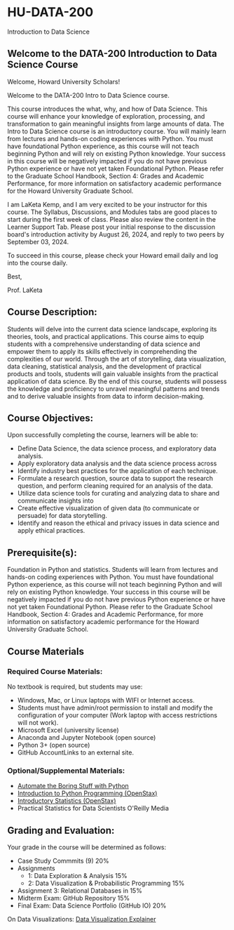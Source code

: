 # HU-DATA-200
Introduction to Data Science
## Welcome to the DATA-200 Introduction to Data Science Course
Welcome, Howard University Scholars!

Welcome to the DATA-200 Intro to Data Science course. 

This course introduces the what, why, and how of Data Science. This course will enhance your knowledge of exploration, processing, and transformation to gain meaningful insights from large amounts of data. The Intro to Data Science course is an introductory course. You will mainly learn from lectures and hands-on coding experiences with Python. You must have foundational Python experience, as this course will not teach beginning Python and will rely on existing Python knowledge. Your success in this course will be negatively impacted if you do not have previous Python experience or have not yet taken Foundational Python. Please refer to the Graduate School Handbook, Section 4: Grades and Academic Performance, for more information on satisfactory academic performance for the Howard University Graduate School. 

I am LaKeta Kemp, and I am very excited to be your instructor for this course. The Syllabus, Discussions, and Modules tabs are good places to start during the first week of class. Please also review the content in the Learner Support Tab. Please post your initial response to the discussion board's introduction activity by August 26, 2024, and reply to two peers by September 03, 2024. 

To succeed in this course, please check your Howard email daily and log into the course daily. 

Best, 

Prof. LaKeta

## Course Description:
Students will delve into the current data science landscape, exploring its theories, tools, and practical applications. This course aims to equip students with a comprehensive understanding of data science and empower them to apply its skills effectively in comprehending the complexities of our world. Through the art of storytelling, data visualization, data cleaning, statistical analysis, and the development of practical products and tools, students will gain valuable insights from the practical application of data science. By the end of this course, students will possess the knowledge and proficiency to unravel meaningful patterns and trends and to derive valuable insights from data to inform decision-making.

## Course Objectives: 
Upon successfully completing the course, learners will be able to:

* Define Data Science, the data science process, and exploratory data analysis.
* Apply exploratory data analysis and the data science process across
* Identify industry best practices for the application of each technique.
* Formulate a research question, source data to support the research question, and perform cleaning required for an analysis of the data.
* Utilize data science tools for curating and analyzing data to share and communicate insights into
* Create effective visualization of given data (to communicate or persuade) for data storytelling.
* Identify and reason the ethical and privacy issues in data science and apply ethical practices.

## Prerequisite(s): 
Foundation in Python and statistics. Students will learn from lectures and hands-on coding experiences with Python. You must have foundational Python experience, as this course will not teach beginning Python and will rely on existing Python knowledge. Your success in this course will be negatively impacted if you do not have previous Python experience or have not yet taken Foundational Python. Please refer to the Graduate School Handbook, Section 4: Grades and Academic Performance, for more information on satisfactory academic performance for the Howard University Graduate School.

## Course Materials
### Required Course Materials: 
No textbook is required, but students may use:
* Windows, Mac, or Linux laptops with WIFI or Internet access.
* Students must have admin/root permission to install and modify the configuration of your computer (Work laptop with access restrictions will not work).
* Microsoft Excel (university license)
* Anaconda and Jupyter Notebook (open source)
* Python 3+ (open source)
* GitHub AccountLinks to an external site.

### Optional/Supplemental Materials:
* [Automate the Boring Stuff with Python](https://automatetheboringstuff.com/)
* [Introduction to Python Programming (OpenStax)](https://openstax.org/details/books/introduction-python-programming)
* [Introductory Statistics (OpenStax)](https://openstax.org/details/books/introductory-statistics-2e/)
* Practical Statistics for Data Scientists O'Reilly Media

## Grading and Evaluation:  
Your grade in the course will be determined as follows:

* Case Study Commmits (9) 20%
* Assignments
  * 1: Data Exploration & Analysis 15%
  * 2: Data Visualization & Probabilistic Programming 15%
* Assignment 3: Relational Databases in 15%
* Midterm Exam: GitHub Repository 15%
* Final Exam: Data Science Portfolio (GitHub IO) 20%

On Data Visualizations: [Data Visualization Explainer](https://github.com/laketalkemp/HU-DATA-200/blob/main/Data%20Visualization.md)
